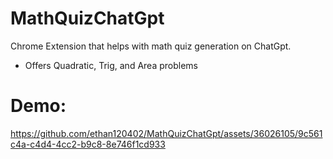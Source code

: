 # MathQuizChatGpt
Chrome Extension that helps with math quiz generation on ChatGpt.
* Offers Quadratic, Trig, and Area problems
# Demo:


https://github.com/ethan120402/MathQuizChatGpt/assets/36026105/9c561c4a-c4d4-4cc2-b9c8-8e746f1cd933

